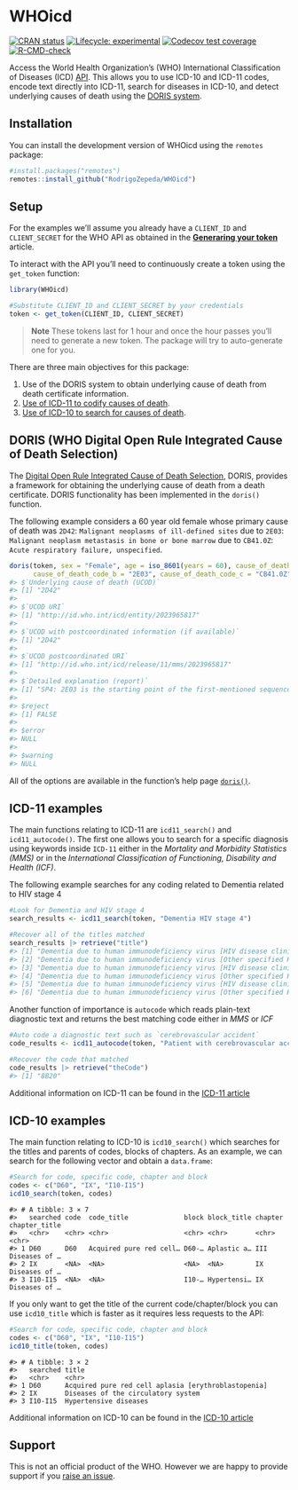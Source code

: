 
<!-- README.md is generated from README.Rmd. Please edit that file -->

# WHOicd

<!-- badges: start -->

[![CRAN
status](https://www.r-pkg.org/badges/version/WHOicd)](https://CRAN.R-project.org/package=WHOicd)
[![Lifecycle:
experimental](https://img.shields.io/badge/lifecycle-experimental-orange.svg)](https://lifecycle.r-lib.org/articles/stages.html#experimental)
[![Codecov test
coverage](https://codecov.io/gh/RodrigoZepeda/WHOicd/branch/main/graph/badge.svg)](https://app.codecov.io/gh/RodrigoZepeda/WHOicd?branch=main)
[![R-CMD-check](https://github.com/RodrigoZepeda/WHOicd/actions/workflows/R-CMD-check.yaml/badge.svg)](https://github.com/RodrigoZepeda/WHOicd/actions/workflows/R-CMD-check.yaml)
<!-- badges: end -->

Access the World Health Organization’s (WHO) International
Classification of Diseases (ICD) [API](https://icd.who.int/icdapi). This
allows you to use ICD-10 and ICD-11 codes, encode text directly into
ICD-11, search for diseases in ICD-10, and detect underlying causes of
death using the [DORIS system](https://icd.who.int/doris).

## Installation

You can install the development version of WHOicd using the `remotes`
package:

``` r
#install.packages("remotes")
remotes::install_github("RodrigoZepeda/WHOicd")
```

## Setup

For the examples we’ll assume you already have a `CLIENT_ID` and
`CLIENT_SECRET` for the WHO API as obtained in the [**Generaring your
token**](/articles/Generating-your-token.html) article.

To interact with the API you’ll need to continuously create a token
using the `get_token` function:

``` r
library(WHOicd)

#Substitute CLIENT_ID and CLIENT_SECRET by your credentials
token <- get_token(CLIENT_ID, CLIENT_SECRET)
```

> **Note** These tokens last for 1 hour and once the hour passes you’ll
> need to generate a new token. The package will try to auto-generate
> one for you.

There are three main objectives for this package:

1.  Use of the DORIS system to obtain underlying cause of death from
    death certificate information.
2.  [Use of ICD-11 to codify causes of
    death](https://rodrigozepeda.github.io/WHOicd/articles/ICD-11.html).
3.  [Use of ICD-10 to search for causes of
    death](https://rodrigozepeda.github.io/WHOicd/articles/ICD-10.html).

## DORIS (WHO Digital Open Rule Integrated Cause of Death Selection)

The [Digital Open Rule Integrated Cause of Death
Selection](https://icd.who.int/doris/en), DORIS, provides a framework
for obtaining the underlying cause of death from a death certificate.
DORIS functionality has been implemented in the `doris()` function.

The following example considers a 60 year old female whose primary cause
of death was `2D42`: `Malignant neoplasms of ill-defined sites` due to
`2E03`: `Malignant neoplasm metastasis in bone or bone marrow` due to
`CB41.0Z`: `Acute respiratory failure, unspecified`.

``` r
doris(token, sex = "Female", age = iso_8601(years = 60), cause_of_death_code_a = "2D42",
      cause_of_death_code_b = "2E03", cause_of_death_code_c = "CB41.0Z")
#> $`Underlying cause of death (UCOD)`
#> [1] "2D42"
#> 
#> $`UCOD URI`
#> [1] "http://id.who.int/icd/entity/2023965817"
#> 
#> $`UCOD with postcoordinated information (if available)`
#> [1] "2D42"
#> 
#> $`UCOD postcoordinated URI`
#> [1] "http://id.who.int/icd/release/11/mms/2023965817"
#> 
#> $`Detailed explanation (report)`
#> [1] "SP4: 2E03 is the starting point of the first-mentioned sequence (2D42 due to 2E03), which is selected as the tentative starting point (TSP).\nM1: There is a special instruction on 2E03 reported with mention of 2D42.\nM1: 2D42 is selected as the TUC.\nM3: The tentative underlying cause is not the same as the starting point selected in Steps SP1 to SP8. Repeat steps SP6, M1 and M2.\n\n\nFull report:\nSP1: is not applicable.\nSP2: is not applicable.\nSP3: is not applicable.\nSP4: 2E03 is the starting point of the first-mentioned sequence (2D42 due to 2E03), which is selected as the tentative starting point (TSP).\nSP6: is not applicable.\nSP7: is not applicable.\nSP8: is not applicable.\nM1: There is a special instruction on 2E03 reported with mention of 2D42.\nM1: 2D42 is selected as the TUC.\nM1: There is no special instruction applicable with TUC 2D42.\nM2: is not applicable.\nM3: The tentative underlying cause is not the same as the starting point selected in Steps SP1 to SP8. Repeat steps SP6, M1 and M2.\nSP6: is not applicable.\nSP7: is not applicable.\nSP8: is not applicable.\nM1: There is no special instruction applicable with TUC 2D42.\nM2: is not applicable.\n"
#> 
#> $reject
#> [1] FALSE
#> 
#> $error
#> NULL
#> 
#> $warning
#> NULL
```

All of the options are available in the function’s help page
[`doris()`](https://rodrigozepeda.github.io/WHOicd/reference/doris.html).

## ICD-11 examples

The main functions relating to ICD-11 are `icd11_search()` and
`icd11_autocode()`. The first one allows you to search for a specific
diagnosis using keywords inside `ICD-11` either in the *Mortality and
Morbidity Statistics (MMS)* or in the *International Classification of
Functioning, Disability and Health (ICF)*.

The following example searches for any coding related to Dementia
related to HIV stage 4

``` r
#Look for Dementia and HIV stage 4
search_results <- icd11_search(token, "Dementia HIV stage 4")

#Recover all of the titles matched
search_results |> retrieve("title")
#> [1] "Dementia due to human immunodeficiency virus [HIV disease clinical stage 4 associated with tuberculosis, unspecified]"                 
#> [2] "Dementia due to human immunodeficiency virus [Other specified HIV disease clinical stage 4 associated with tuberculosis]"              
#> [3] "Dementia due to human immunodeficiency virus [HIV disease clinical stage 4 associated with malaria, unspecified]"                      
#> [4] "Dementia due to human immunodeficiency virus [Other specified HIV disease clinical stage 4 associated with malaria]"                   
#> [5] "Dementia due to human immunodeficiency virus [HIV disease clinical stage 4 without mention of tuberculosis or malaria, unspecified]"   
#> [6] "Dementia due to human immunodeficiency virus [Other specified HIV disease clinical stage 4 without mention of tuberculosis or malaria]"
```

Another function of importance is `autocode` which reads plain-text
diagnostic text and returns the best matching code either in *MMS* or
*ICF*

``` r
#Auto code a diagnostic text such as `cerebrovascular accident`
code_results <- icd11_autocode(token, "Patient with cerebrovascular accident")

#Recover the code that matched
code_results |> retrieve("theCode")
#> [1] "8B20"
```

Additional information on ICD-11 can be found in the [ICD-11
article](https://rodrigozepeda.github.io/WHOicd/articles/ICD-11.html)

## ICD-10 examples

The main function relating to ICD-10 is `icd10_search()` which searches
for the titles and parents of codes, blocks of chapters. As an example,
we can search for the following vector and obtain a `data.frame`:

``` r
#Search for code, specific code, chapter and block 
codes <- c("D60", "IX", "I10-I15")
icd10_search(token, codes)
```

    #> # A tibble: 3 × 7
    #>   searched code  code_title              block block_title chapter chapter_title
    #>   <chr>    <chr> <chr>                   <chr> <chr>       <chr>   <chr>        
    #> 1 D60      D60   Acquired pure red cell… D60-… Aplastic a… III     Diseases of …
    #> 2 IX       <NA>  <NA>                    <NA>  <NA>        IX      Diseases of …
    #> 3 I10-I15  <NA>  <NA>                    I10-… Hypertensi… IX      Diseases of …

If you only want to get the title of the current code/chapter/block you
can use `icd10_title` which is faster as it requires less requests to
the API:

``` r
#Search for code, specific code, chapter and block 
codes <- c("D60", "IX", "I10-I15")
icd10_title(token, codes)
```

    #> # A tibble: 3 × 2
    #>   searched title                                              
    #>   <chr>    <chr>                                              
    #> 1 D60      Acquired pure red cell aplasia [erythroblastopenia]
    #> 2 IX       Diseases of the circulatory system                 
    #> 3 I10-I15  Hypertensive diseases

Additional information on ICD-10 can be found in the [ICD-10
article](https://rodrigozepeda.github.io/WHOicd/articles/ICD-10.html)

## Support

This is not an official product of the WHO. However we are happy to
provide support if you [raise an
issue](https://docs.github.com/en/issues/tracking-your-work-with-issues/creating-an-issue).
